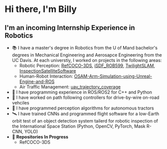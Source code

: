 # Hi there, I'm Billy


## I'm an incoming  Internship Experience in Robotics

* :books: I have a master's degree in Robotics from the U of Mand bachelor's degrees in Mechanical Engineering and Aerosapce Engineering from the UC Davis. At each universtiy, I worked on projects in the following areas:
    * Robotic Perception: [RefCOCO-3DS](https://github.com/BillyMazotti/RefCOCO-3DS), [iSDF_ROB599](https://github.com/BillyMazotti/iSDF_ROB599), [TwilightSLAM](https://github.com/TwilightSLAM/Twilight_SuperPoint_SLAM), [InspectionSatelliteSoftware](https://github.com/XiaoBaoBao719/InspectionSatelliteSoftware)
    * Human-Robot Interaction: [OSAM-Arm-Simulation-using-Unreal-Engine-and-ROS](https://github.com/BillyMazotti/OSAM-Arm-Simulation-using-Unreal-Engine-and-ROS/tree/main)
    * Air Traffic Management: [uav_trajectory_coverage](https://github.com/BillyMazotti/uav_trajectory_coverage)
* :robot: I have programming experience in ROS/ROS2 for C++ and Python
* :car: I have worked on path following controllers for drive-by-wire on-road vehciles
* :tractor: I have programmed perception algorithms for autonomous tractors
* :artificial_satellite: I have trained CNNs and programmed flight software for a low-Earth orbit test of an object detection system tailerd for robotic inspection of the International Space Station (Python, OpenCV, PyTorch, Mask R-CNN, YOLO)
* :wrench: **Repositories In Progress** 
  * RefCOCO-3DS
